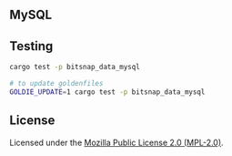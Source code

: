## MySQL


## Testing

```bash
cargo test -p bitsnap_data_mysql

# to update goldenfiles
GOLDIE_UPDATE=1 cargo test -p bitsnap_data_mysql
```

## License

Licensed under the [Mozilla Public License 2.0 (MPL-2.0)](../../LICENSE).

